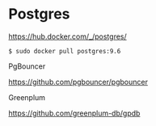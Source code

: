 # Postgres

https://hub.docker.com/_/postgres/
```
$ sudo docker pull postgres:9.6
```


PgBouncer

https://github.com/pgbouncer/pgbouncer


Greenplum

https://github.com/greenplum-db/gpdb

